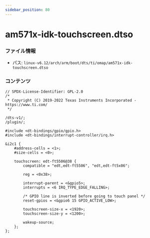 ```yaml
---
sidebar_position: 80
---
```

# am571x-idk-touchscreen.dtso

### ファイル情報

- パス: `linux-v6.12/arch/arm/boot/dts/ti/omap/am571x-idk-touchscreen.dtso`

### コンテンツ

```dtso
// SPDX-License-Identifier: GPL-2.0
/*
 * Copyright (C) 2019-2022 Texas Instruments Incorporated - https://www.ti.com/
 */

/dts-v1/;
/plugin/;

#include <dt-bindings/gpio/gpio.h>
#include <dt-bindings/interrupt-controller/irq.h>

&i2c1 {
	#address-cells = <1>;
	#size-cells = <0>;

	touchscreen: edt-ft5506@38 {
		compatible = "edt,edt-ft5506", "edt,edt-ft5x06";

		reg = <0x38>;

		interrupt-parent = <&gpio5>;
		interrupts = <6 IRQ_TYPE_EDGE_FALLING>;

		/* GPIO line is inverted before going to touch panel */
		reset-gpios = <&gpio6 15 GPIO_ACTIVE_LOW>;

		touchscreen-size-x = <1920>;
		touchscreen-size-y = <1200>;

		wakeup-source;
	};
};

```
